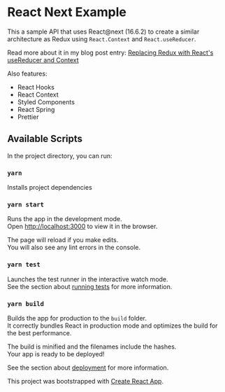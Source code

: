 # React Next Example

This a sample API that uses React@next (16.6.2) to create a similar architecture as Redux using `React.Context` and `React.useReducer`.

Read more about it in my blog post entry: [Replacing Redux with React's useReducer and Context](http://jonalvarezz.com/articles/replacing-redux-with-usereducer-context/)

Also features:

- React Hooks
- React Context
- Styled Components
- React Spring
- Prettier

## Available Scripts

In the project directory, you can run:

### `yarn`

Installs project dependencies

### `yarn start`

Runs the app in the development mode.<br>
Open [http://localhost:3000](http://localhost:3000) to view it in the browser.

The page will reload if you make edits.<br>
You will also see any lint errors in the console.

### `yarn test`

Launches the test runner in the interactive watch mode.<br>
See the section about [running tests](https://facebook.github.io/create-react-app/docs/running-tests) for more information.

### `yarn build`

Builds the app for production to the `build` folder.<br>
It correctly bundles React in production mode and optimizes the build for the best performance.

The build is minified and the filenames include the hashes.<br>
Your app is ready to be deployed!

See the section about [deployment](https://facebook.github.io/create-react-app/docs/deployment) for more information.

This project was bootstrapped with [Create React App](https://github.com/facebook/create-react-app).
